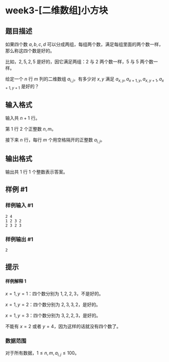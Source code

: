 # week3-[二维数组]小方块

## 题目描述

如果四个数 $a,b,c,d$ 可以分成两组，每组两个数，满足每组里面的两个数一样，那么称这四个数是好的。

比如，$2,5,2,5$ 是好的，因它满足两组：$2$ 与 $2$ 两个数一样，$5$ 与 $5$ 两个数一样。

给定一个 $n$ 行 $m$ 列的二维数组 $a_{i,j}$，有多少对 $x,y$ 满足 $a_{x,y}, a_{x+1,y}, a_{x,y+1}, a_{x+1,y+1}$ 是好的？

## 输入格式

输入共 $n + 1$ 行。

第 $1$ 行 $2$ 个正整数 $n,m$。

接下来 $n$ 行，每行 $m$ 个用空格隔开的正整数 $a_{i,j}$。

## 输出格式

输出共 $1$ 行 $1$ 个整数表示答案。

## 样例 #1

### 样例输入 #1

```
2 4
1 2 3 2
2 3 2 3
```

### 样例输出 #1

```
2
```

## 提示

#### 样例解释 $1$

$x = 1, y = 1$：四个数分别为 $1,2,2,3$，不是好的。

$x = 1, y = 2$：四个数分别为 $2,3,3,2$，是好的。

$x = 1, y = 3$：四个数分别为 $3,2,2,3$，是好的。

不能有 $x = 2$ 或者 $y = 4$，因为这样的话就没有四个数了。

### 数据范围

对于所有数据，$1\leq n,m,a_{i,j}\leq 100$。